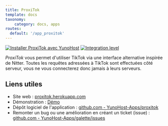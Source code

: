 ```yaml
---
title: ProxiTok
template: docs
taxonomy:
    category: docs, apps
routes:
  default: '/app_proxitok'
---
```


[![Installer ProxiTok avec YunoHost](https://install-app.yunohost.org/install-with-yunohost.svg)](https://install-app.yunohost.org/?app=proxitok) [![Integration level](https://dash.yunohost.org/integration/proxitok.svg)](https://dash.yunohost.org/appci/app/proxitok)

*ProxiTok* vous permet d'utiliser TikTok via une interface alternative inspirée de Nitter. Toutes les requêtes adressées à TikTok sont effectuées côté serveur, vous ne vous connecterez donc jamais à leurs serveurs.

## Liens utiles

+ Site web : [proxitok.herokuapp.com](https://proxitok.herokuapp.com/)
+ Démonstration : [Démo](https://proxitok.herokuapp.com/)
+ Dépôt logiciel de l'application : [github.com - YunoHost-Apps/proxitok](https://github.com/YunoHost-Apps/proxitok_ynh)
+ Remonter un bug ou une amélioration en créant un ticket (issue) : [github.com - YunoHost-Apps/galette/issues](https://github.com/YunoHost-Apps/proxitok_ynh/issues)
